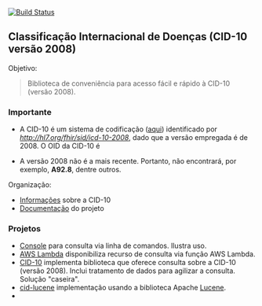 
[![Build Status](https://app.travis-ci.com/kyriosdata/cid10.svg?branch=master)](https://app.travis-ci.com/kyriosdata/cid10)

## Classificação Internacional de Doenças (CID-10 versão 2008)

Objetivo:

> Biblioteca de conveniência para acesso fácil e rápido à CID-10 (versão 2008). 

### Importante

- A CID-10 é um sistema de codificação ([aqui](https://www.hl7.org/fhir/r4/icd.html)) identificado por
_http://hl7.org/fhir/sid/icd-10-2008_, dado que a versão empregada é de 2008. O OID da CID-10 é 

- A versão 2008 não é a mais recente. Portanto, não encontrará, por exemplo, **A92.8**, dentre outros. 

Organização:

- [Informações](./documentacao/CID.md) sobre a CID-10
- [Documentação](documentacao/requisitos.md) do projeto


### Projetos

- [Console](./projetos/cid-console) para consulta via linha de comandos. Ilustra uso.
- [AWS Lambda](./projetos/cid-lambda) disponibiliza recurso de consulta via função AWS Lambda.
- [CID-10](./projetos/cid-core) implementa biblioteca que oferece consulta sobre a CID-10 (versão 2008). Inclui tratamento de dados para agilizar a consulta. Solução "caseira". 
- [cid-lucene](./projetos/cid-lucene) implementação usando a biblioteca Apache [Lucene](https://lucene.apache.org/).
- 


